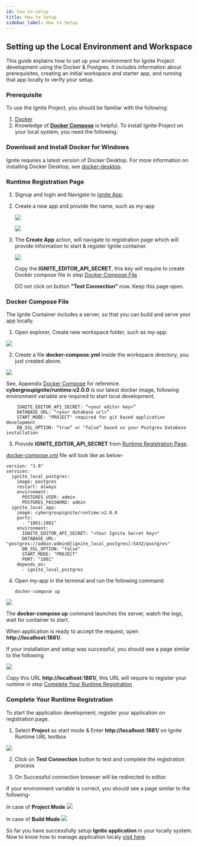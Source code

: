 ```yaml
---
id: how-to-setup
title: How to Setup
sidebar_label: How to Setup
---
```


 ## Setting up the Local Environment and Workspace

This guide explains how to set up your environment for Ignite Project development using the Docker & Postgres. It includes information about prerequisites, creating an initial workspace and starter app, and running that app locally to verify your setup.

### Prerequisite

To use the Ignite Project, you should be familiar with the following:
1.  <a href="https://docs.docker.com/get-started/overview/" target="_blank">Docker</a>
2.  Knowledge of <a href="https://docs.docker.com/compose/" target="_blank">**Docker Compose**</a> is helpful.
To install Ignite Project on your local system, you need the following:

### Download and Install Docker for Windows

Ignite requires a latest version of Docker Desktop.
For more information on installing Docker Desktop, see <a href="https://www.docker.com/products/" target="_blank">docker-desktop</a>. 

### Runtime Registration Page

1.  Signup and login and Navigate to <a href="https://dashboard.cgignite.io/#/apps" target="_blank">Ignite App</a>. 
 
2.	Create a new app and provide the name, such as my-app

    ![](/assets/docs/deploy-to-local/new-app-button.png)

    ![](/assets/docs/deploy-to-local/create-new-app.png)

3.	The **Create App** action, will navigate to registration page which will provide information to start & register Ignite container.

    ![](/assets/docs/deploy-to-local/runtime-registration.png)

    Copy the **IGNITE_EDITOR_API_SECRET**, this key will require to create Docker compose file in step [Docker Compose File](#docker-compose-file)

    DO not click on button **"Test Connection"** now. Keep this page open.

### Docker Compose File

The Ignite Container includes a server, so that you can build and serve your app locally.

1.	Open explorer, Create new workspace folder, such as my-app.

![](/assets/docs/deploy-to-local/create-new-folder.png)

2.	Create a file **docker-compose.yml** inside the workspace directory, you just created above. 

![](/assets/docs/deploy-to-local/create-docker-compose-file.png)

See, Appendix [Docker Compose](/docs/getting-started/try-ignite/deploy-an-app/deploy-to-local/manage-application#docker-compose) for reference.
**cybergroupignite/runtime:v2.0.0** is our latest docker image, 
following environment variable are required to start local development.

```
    IGNITE_EDITOR_API_SECRET: “<your editor key>” 
    DATABASE_URL: “<your database url>”
    START_MODE: "PROJECT" required for git based application development
    DB_SSL_OPTION: “true” or "false” based on your Postgres Database installation 
```

3.  Provide **IGNITE_EDITOR_API_SECRET** from [Runtime Registration Page](#runtime-registration-page). 

[docker-compose.yml](https://github.com/Cybergroup-Research/ignite-application-development/blob/master/docker-compose.yml) file will look like as below-

```
version: "3.9"
services:
  ignite_local_postgres:
    image: postgres
    restart: always
    environment:
      POSTGRES_USER: admin
      POSTGRES_PASSWORD: admin
  ignite_local_app:
    image: cybergroupignite/runtime:v2.0.0
    ports:
      - "1881:1881"
    environment:
      IGNITE_EDITOR_API_SECRET: "<Your Ignite Secret key>"
      DATABASE_URL: "postgres://admin:admin@[ignite_local_postgres]:5432/postgres"
      DB_SSL_OPTION: "false" 
      START_MODE: "PROJECT"
      PORT: "1881"
    depends_on:
      - ignite_local_postgres
```

4.	Open my-app in the terminal and run the following command:

    ```
    docker-compose up
    ```

![](/assets/docs/deploy-to-local/docker-compose-execution.png)

The **docker-compose up** command launches the server, watch the logs, wait for container to start.

When application is ready to accept the request, open **http://localhost:1881/**.

If your installation and setup was successful, you should see a page similar to the following

![](/assets/docs/deploy-to-local/ignite-runtime.png)

Copy this URL **http://localhost:1881/**, this URL will require to register your runtime in step [Complete Your Runtime Registration](#complete-your-runtime-registration)

### Complete Your Runtime Registration

To start the application development, register your application on registration page. 

1.	Select **Project** as start mode & Enter **http://localhost:1881/** on Ignite Runtime URL textbox

![](/assets/docs/deploy-to-local/select-runtime-environment.png)

2.	Click on **Test Connection** button to test and complete the registration process

3.	On Successful connection browser will be redirected to editor.

If your environment variable is correct, you should see a page similar to the following-

In case of **Project Mode**
![](/assets/docs/deploy-to-local/create-project-page.png)

In case of **Build Mode**
![](/assets/docs/deploy-to-local/editor-page.png)

So far you have successfully setup **Ignite application** in your locally system. Now to know how to manage application localy [visit here](/docs/getting-started/try-ignite/deploy-an-app/deploy-to-local/manage-application).